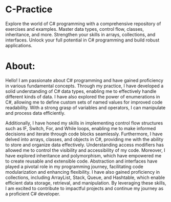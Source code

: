# C-Practice
Explore the world of C# programming with a comprehensive repository of exercises and examples. Master data types, control flow, classes, inheritance, and more. Strengthen your skills in arrays, collections, and interfaces. Unlock your full potential in C# programming and build robust applications.


# About:

Hello! 
  I am passionate about C# programming and have gained proficiency in various fundamental concepts. Through my practice, I have developed a solid understanding of C# data types, enabling me to effectively handle different kinds of data. I have also explored the power of enumerations in C#, allowing me to define custom sets of named values for improved code readability. With a strong grasp of variables and operators, I can manipulate and process data efficiently.

  Additionally, I have honed my skills in implementing control flow structures such as IF, Switch, For, and While loops, enabling me to make informed decisions and iterate through code blocks seamlessly. Furthermore, I have delved into arrays, classes, and objects in C#, providing me with the ability to store and organize data effectively. 
Understanding access modifiers has allowed me to control the visibility and accessibility of my code. Moreover, I have explored inheritance and polymorphism, which have empowered me to create reusable and extensible code. Abstraction and interfaces have played a pivotal role in my programming journey, facilitating code modularization and enhancing flexibility. I have also gained proficiency in collections, including ArrayList, Stack, Queue, and Hashtable, which enable efficient data storage, retrieval, and manipulation. By leveraging these skills, I am excited to contribute to impactful projects and continue my journey as a proficient C# developer.
